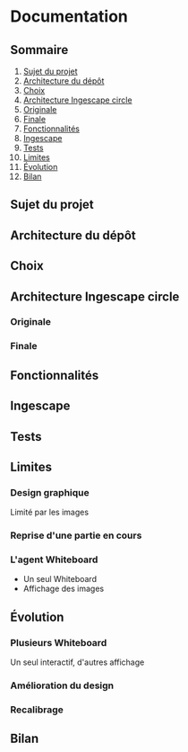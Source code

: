 # Documentation

## Sommaire
1. [Sujet du projet](#sujet-du-projet)
2. [Architecture du dépôt](#architecture-du-dépôt)
3. [Choix](#choix)
4. [Architecture Ingescape circle](#architecture-ingescape-circle)
5. [Originale](#originale)
6. [Finale](#finale)
7. [Fonctionnalités](#fonctionnalités)
8. [Ingescape](#ingescape)
9. [Tests](#tests)
10. [Limites](#limites)
11. [Évolution](#évolution)
12. [Bilan](#bilan)

## Sujet du projet

## Architecture du dépôt

## Choix

## Architecture Ingescape circle

### Originale

### Finale

## Fonctionnalités

## Ingescape

## Tests

## Limites
### Design graphique
Limité par les images
### Reprise d'une partie en cours
### L'agent Whiteboard
- Un seul Whiteboard
- Affichage des images

## Évolution
### Plusieurs Whiteboard
Un seul interactif, d'autres affichage
### Amélioration du design
### Recalibrage

## Bilan